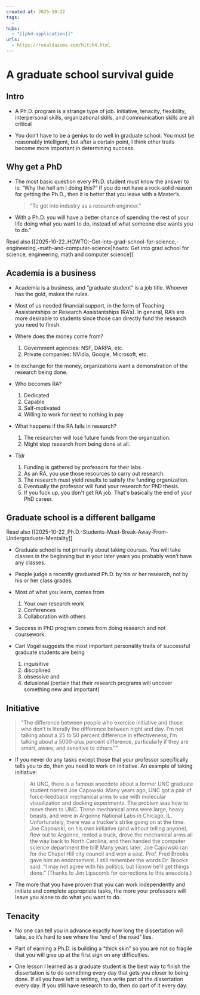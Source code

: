 ```yaml
--- 
created at: 2025-10-22
tags:
  - 
hubs:
  - "[[phd-application]]"
urls:
  - https://ronaldazuma.com/hitch4.html
---
```


# A graduate school survival guide

## Intro 

* A Ph.D. program is a strange type of job. Initiative, tenacity, flexibility, interpersonal skills, organizational skills, and communication skills are all critical 

* You don’t have to be a genius to do well in graduate school. You must be reasonably intelligent, but after a certain point, I think other traits become more important in determining success.

## Why get a PhD 

* The most basic question every Ph.D. student must know the answer to is: “Why the hell am I doing this?” If you do not have a rock-solid reason for getting the Ph.D., then it is better that you leave with a Master’s.
  
  > "To get into industry as a research engineer."

* With a Ph.D. you will have a better chance of spending the rest of your life doing what you want to do, instead of what someone else wants you to do.”

Read also [[2025-10-22_HOWTO:-Get-into-grad-school-for-science,-engineering,-math-and-computer-science|howto: Get into grad school for science, engineering, math and computer science]]

## Academia is a business

* Academia is a business, and “graduate student” is a job title. Whoever has the gold, makes the rules.

* Most of us needed financial support, in the form of Teaching Assistantships or Research Assistantships (RA’s). In general, RA’s are more desirable to students since those can directly fund the research you need to finish.

* Where does the money come from? 
  1. Government agencies: NSF, DARPA, etc.
  2. Private companies: NVidia, Google, Microsoft, etc.

* In exchange for the money, organizations want a demonstration of the research being done.

* Who becomes RA?
  1. Dedicated
  2. Capable
  3. Self-motivated
  4. Willing to work for next to nothing in pay

* What happens if the RA fails in research?
  1. The researcher will lose future funds from the organization.
  2. Might stop research from being done at all.

* Tldr
  1. Funding is gathered by professors for their labs.
  2. As an RA, you use those resources to carry out research.
  3. The research must yield results to satisfy the funding organization.
  4. Eventually the professor will fund your research for PhD thesis.
  5. If you fuck up, you don't get RA job. That's basically the end of your PhD career.

## Graduate school is a different ballgame

Read also [[2025-10-22_Ph.D.-Students-Must-Break-Away-From-Undergraduate-Mentality]]

* Graduate school is not primarily about taking courses. You will take classes in the beginning but in your later years you probably won’t have any classes. 

* People judge a recently graduated Ph.D. by his or her research, not by his or her class grades.

* Most of what you learn, comes from 
  1. Your own research work 
  2. Conferences 
  3. Collaboration with others

* Success in PhD program comes from doing research and not coursework.

* Carl Vogel suggests the most important personality traits of successful graduate students are being 
  1. inquisitive
  2. disciplined
  3. obsessive and 
  4. delusional (certain that their research programs will uncover something new and important)

## Initiative 

> "The difference between people who exercise initiative and those who don’t is literally the difference between night and day. I’m not talking about a 25 to 50 percent difference in effectiveness; I’m talking about a 5000-plus percent difference, particularly if they are smart, aware, and sensitive to others.”"

* If you never do any tasks except those that your professor specifically tells you to do, then you need to work on initiative. An example of taking initiative:

  > At UNC, there is a famous anecdote about a former UNC graduate student named Joe Capowski. Many years ago, UNC got a pair of force-feedback mechanical arms to use with molecular visualization and docking experiments. The problem was how to move them to UNC. These mechanical arms were large, heavy beasts, and were in Argonne National Labs in Chicago, IL. Unfortunately, there was a trucker’s strike going on at the time. Joe Capowski, on his own initiative (and without telling anyone), flew out to Argonne, rented a truck, drove the mechanical arms all the way back to North Carolina, and then handed the computer science department the bill! Many years later, Joe Capowski ran for the Chapel Hill city council and won a seat. Prof. Fred Brooks gave him an endorsement. I still remember the words Dr. Brooks said: “I may not agree with his politics, but I know he’ll get things done.” (Thanks to Jim Lipscomb for corrections to this anecdote.)

* The more that you have proven that you can work independently and initiate and complete appropriate tasks, the more your professors will leave you alone to do what you want to do.

## Tenacity 

* No one can tell you in advance exactly how long the dissertation will take, so it’s hard to see where the “end of the road” lies. 

* Part of earning a Ph.D. is building a “thick skin” so you are not so fragile that you will give up at the first sign on any difficulties.

* One lesson I learned as a graduate student is the best way to finish the dissertation is to do something every day that gets you closer to being done. If all you have left is writing, then write part of the dissertation every day. If you still have research to do, then do part of it every day.
